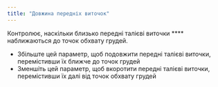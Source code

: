 ```yaml
---
title: "Довжина передніх виточок"
---
```


Контролює, наскільки близько передні талієві виточки **** наближаються до точок обхвату грудей.

- Збільште цей параметр, щоб подовжити передні талієві виточки, перемістивши їх ближче до точок грудей
- Зменшіть цей параметр, щоб вкоротити передні талієві виточки, перемістивши їх далі від точок обхвату грудей




